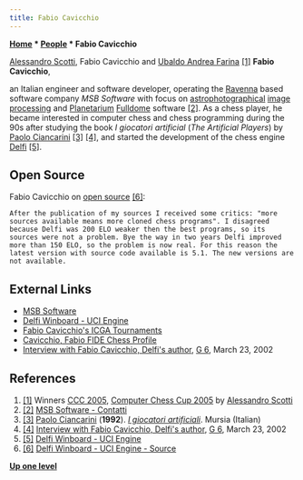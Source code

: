```yaml
---
title: Fabio Cavicchio
---
```

**[Home](Home "Home") * [People](People "People") * Fabio Cavicchio**

[](http://walkofmind.com/programming/chess/ccc2005.htm) [Alessandro Scotti](Alessandro_Scotti "Alessandro Scotti"), Fabio Cavicchio and [Ubaldo Andrea Farina](Ubaldo_Andrea_Farina "Ubaldo Andrea Farina") <a id="cite-note-1" href="#cite-ref-1">[1]</a>
**Fabio Cavicchio**,

an Italian engineer and software developer, operating the [Ravenna](https://en.wikipedia.org/wiki/Ravenna) based software company *MSB Software* with focus on [astrophotographical](https://en.wikipedia.org/wiki/Astrophotography) [image processing](https://en.wikipedia.org/wiki/Digital_image_processing) and [Planetarium](https://en.wikipedia.org/wiki/Planetarium_software) [Fulldome](https://en.wikipedia.org/wiki/Fulldome) software <a id="cite-note-2" href="#cite-ref-2">[2]</a>.
As a chess player, he became interested in computer chess and chess programming during the 90s after studying the book *I giocatori artificial* (*The Artificial Players*) by [Paolo Ciancarini](Paolo_Ciancarini "Paolo Ciancarini") <a id="cite-note-3" href="#cite-ref-3">[3]</a> <a id="cite-note-4" href="#cite-ref-4">[4]</a>, and started the development of the chess engine [Delfi](Delfi "Delfi") <a id="cite-note-5" href="#cite-ref-5">[5]</a>.

## Open Source

Fabio Cavicchio on [open source](Category:Open_Source "Category:Open Source") <a id="cite-note-6" href="#cite-ref-6">[6]</a>:

```
After the publication of my sources I received some critics: "more sources available means more cloned chess programs". I disagreed because Delfi was 200 ELO weaker then the best programs, so its sources were not a problem. Bye the way in two years Delfi improved more than 150 ELO, so the problem is now real. For this reason the latest version with source code available is 5.1. The new versions are not available. 

```

## External Links

- [MSB Software](http://www.msbsoftware.it/)
- [Delfi Winboard - UCI Engine](http://www.msbsoftware.it/delfi/)
- [Fabio Cavicchio's ICGA Tournaments](https://www.game-ai-forum.org/icga-tournaments/person.php?id=118)
- [Cavicchio, Fabio FIDE Chess Profile](http://ratings.fide.com/card.phtml?event=809608)
- [Interview with Fabio Cavicchio, Delfi's author](http://spazioinwind.libero.it/dellacorte/eng/interviste/int_02_fkv.htm), [G 6](G_6 "G 6"), March 23, 2002

## References

1. <a id="cite-ref-1" href="#cite-note-1">[1]</a> Winners [CCC 2005](CCC_2005 "CCC 2005"), [Computer Chess Cup 2005](http://walkofmind.com/programming/chess/ccc2005.htm) by [Alessandro Scotti](Alessandro_Scotti "Alessandro Scotti")
1. <a id="cite-ref-2" href="#cite-note-2">[2]</a> [MSB Software - Contatti](http://www.msbsoftware.it/contact.htm)
1. <a id="cite-ref-3" href="#cite-note-3">[3]</a> [Paolo Ciancarini](Paolo_Ciancarini "Paolo Ciancarini") (**1992**). *[I giocatori artificiali](https://www.glisfogliati.com/negozio/paolo-ciancarini-i-giocatori-artificiali-mursia-1992-scacchi/)*. Mursia (Italian)
1. <a id="cite-ref-4" href="#cite-note-4">[4]</a> [Interview with Fabio Cavicchio, Delfi's author](http://spazioinwind.libero.it/dellacorte/eng/interviste/int_02_fkv.htm), [G 6](G_6 "G 6"), March 23, 2002
1. <a id="cite-ref-5" href="#cite-note-5">[5]</a> [Delfi Winboard - UCI Engine](http://www.msbsoftware.it/delfi/)
1. <a id="cite-ref-6" href="#cite-note-6">[6]</a> [Delfi Winboard - UCI Engine - Source](http://www.msbsoftware.it/delfi/source.htm)

**[Up one level](People "People")**


